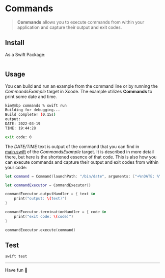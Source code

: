 # Commands

> **Commands** allows you to execute commands from within your application and capture their output and exit codes. 

## Install

As a Swift Package:

```swift
```

## Usage

You can build and run an example from the command line or by running the _CommandsExample_ target in Xcode. The example utilizes **Commands** to print some date and time.

```bash
kim@mbp commands % swift run
Building for debugging...
Build complete! (0.15s)
output:
DATE: 2022-03-19
TIME: 19:44:28

exit code: 0
```

The _DATE/TIME_ text is output of the command that you can find in [main.swift](https://github.com/q231950/commands/blob/main/Sources/CommandsExample/main.swift#L8-L29) of the _CommandsExample_ target. It is described in more detail there, but here is the shortened essence of that code. This is also how you can execute commands and capture their output and exit codes from within your code:

```swift
let command = Command(launchPath: "/bin/date", arguments: ["+%nDATE: %Y-%m-%d%nTIME: %H:%M:%S"])

let commandExecutor = CommandExecutor()

commandExecutor.outputHandler = { text in
    print("output: \(text)")
}

commandExecutor.terminationHandler = { code in
    print("exit code: \(code)")
}

commandExecutor.execute(command)
```

## Test

`swift test`

---

Have fun 🐼
